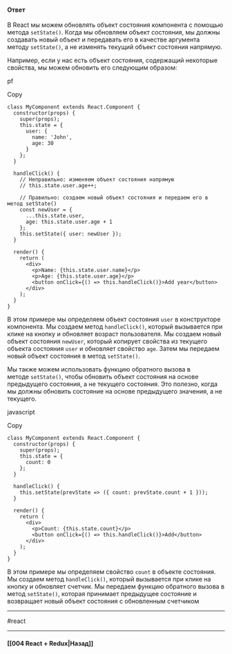 #### Ответ

В React мы можем обновлять объект состояния компонента с помощью метода `setState()`. Когда мы обновляем объект состояния, мы должны создавать новый объект и передавать его в качестве аргумента методу `setState()`, а не изменять текущий объект состояния напрямую.

Например, если у нас есть объект состояния, содержащий некоторые свойства, мы можем обновить его следующим образом:

pf

Copy

```
class MyComponent extends React.Component {
  constructor(props) {
    super(props);
    this.state = {
      user: {
        name: 'John',
        age: 30
      }
    };
  }

  handleClick() {
    // Неправильно: изменяем объект состояния напрямую
    // this.state.user.age++;

    // Правильно: создаем новый объект состояния и передаем его в метод setState()
    const newUser = {
      ...this.state.user,
      age: this.state.user.age + 1
    };
    this.setState({ user: newUser });
  }

  render() {
    return (
      <div>
        <p>Name: {this.state.user.name}</p>
        <p>Age: {this.state.user.age}</p>
        <button onClick={() => this.handleClick()}>Add year</button>
      </div>
    );
  }
}
```

В этом примере мы определяем объект состояния `user` в конструкторе компонента. Мы создаем метод `handleClick()`, который вызывается при клике на кнопку и обновляет возраст пользователя. Мы создаем новый объект состояния `newUser`, который копирует свойства из текущего объекта состояния `user` и обновляет свойство `age`. Затем мы передаем новый объект состояния в метод `setState()`.

Мы также можем использовать функцию обратного вызова в методе `setState()`, чтобы обновить объект состояния на основе предыдущего состояния, а не текущего состояния. Это полезно, когда мы должны обновить состояние на основе предыдущего значения, а не текущего.

javascript

Copy

```
class MyComponent extends React.Component {
  constructor(props) {
    super(props);
    this.state = {
      count: 0
    };
  }

  handleClick() {
    this.setState(prevState => ({ count: prevState.count + 1 }));
  }

  render() {
    return (
      <div>
        <p>Count: {this.state.count}</p>
        <button onClick={() => this.handleClick()}>Add</button>
      </div>
    );
  }
}
```

В этом примере мы определяем свойство `count` в объекте состояния. Мы создаем метод `handleClick()`, который вызывается при клике на кнопку и обновляет счетчик. Мы передаем функцию обратного вызова в метод `setState()`, которая принимает предыдущее состояние и возвращает новый объект состояния с обновленным счетчиком

____
#react

____

#### [[004 React + Redux|Назад]]